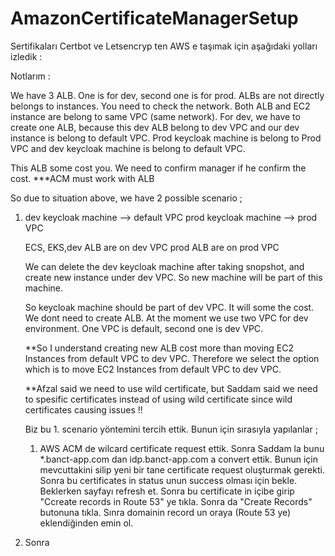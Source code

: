 # AmazonCertificateManagerSetup

Sertifikaları Certbot ve Letsencryp ten AWS e taşımak için aşağıdaki yolları izledik :

Notlarım :

We have 3 ALB. One is for dev, second one is for prod. ALBs are not directly belongs to instances. You need to check the network. Both ALB and EC2 instance are belong to same VPC (same network). For dev, we have to create one ALB, because this dev ALB belong to dev VPC and our dev instance is belong to default VPC. Prod keycloak machine is belong to Prod VPC and dev keycloak machine is belong to default VPC.

This ALB some cost you. We need to confirm manager if he confirm the cost. ***ACM must work with ALB

So due to situation above, we have 2 possible scenario ;

1) dev keycloak machine --> default VPC
   prod keycloak machine --> prod VPC
   
   ECS, EKS,dev ALB are on dev VPC
   prod ALB are on prod VPC
   
   We can delete the dev keycloak machine after taking snopshot, and create new instance under dev VPC. So new machine will be part of this machine.
   
   So keycloak machine should be part of dev VPC. It will some the cost. We dont need to create ALB. At the moment we use two VPC for dev environment. One VPC is default, second one is dev VPC.
   
   **So I understand creating new ALB cost more than moving EC2 Instances from default VPC to dev VPC. Therefore we select the option which is to move EC2 Instances from default VPC to dev VPC.
   
   **Afzal said we need to use wild certificate, but Saddam said we need to spesific certificates instead of using wild certificate since wild certificates causing issues !!
   
   Biz bu 1. scenario yöntemini tercih ettik. Bunun için sırasıyla yapılanlar ;
   
   1) AWS ACM de wilcard certificate request ettik. Sonra Saddam la bunu *.banct-app.com dan idp.banct-app.com a convert ettik. Bunun için mevcuttakini silip yeni bir tane certificate request oluşturmak gerekti. Sonra bu certificates in status unun success olması için bekle. Beklerken  sayfayı refresh et. Sonra bu certificate in içibe girip "Ccreate records in Route 53" ye tıkla. Sonra da "Create Records" butonuna tıkla. Sınra domainin record un oraya (Route 53 ye) eklendiğinden emin ol.

2) Sonra 
